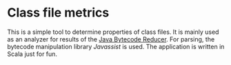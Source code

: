 # Class file metrics
This is a simple tool to determine properties of class files.
It is mainly used as an analyzer for results of the [Java Bytecode Reducer](https://github.com/jku-ssw/java-bytecode-reducer).
For parsing, the bytecode manipulation library *Javassist* is used.
The application is written in Scala just for fun.
